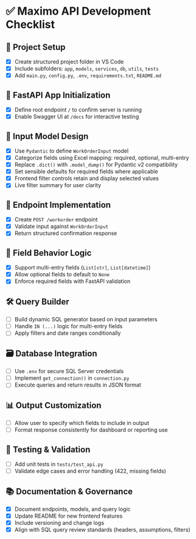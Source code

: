# ✅ Maximo API Development Checklist

## 📁 Project Setup
- [x] Create structured project folder in VS Code
- [x] Include subfolders: `app`, `models`, `services`, `db`, `utils`, `tests`
- [x] Add `main.py`, `config.py`, `.env`, `requirements.txt`, `README.md`

## 🚀 FastAPI App Initialization
- [x] Define root endpoint `/` to confirm server is running
- [x] Enable Swagger UI at `/docs` for interactive testing

## 🧩 Input Model Design
- [x] Use `Pydantic` to define `WorkOrderInput` model
- [x] Categorize fields using Excel mapping: required, optional, multi-entry
- [x] Replace `.dict()` with `.model_dump()` for Pydantic v2 compatibility
- [x] Set sensible defaults for required fields where applicable
- [x] Frontend filter controls retain and display selected values
- [x] Live filter summary for user clarity

## 🔌 Endpoint Implementation
- [x] Create `POST /workorder` endpoint
- [x] Validate input against `WorkOrderInput`
- [x] Return structured confirmation response

## 🧠 Field Behavior Logic
- [x] Support multi-entry fields (`List[str]`, `List[datetime]`)
- [x] Allow optional fields to default to `None`
- [x] Enforce required fields with FastAPI validation

## 🛠️ Query Builder
- [ ] Build dynamic SQL generator based on input parameters
- [ ] Handle `IN (...)` logic for multi-entry fields
- [ ] Apply filters and date ranges conditionally

## 🗃️ Database Integration
- [ ] Use `.env` for secure SQL Server credentials
- [ ] Implement `get_connection()` in `connection.py`
- [ ] Execute queries and return results in JSON format

## 📊 Output Customization
- [ ] Allow user to specify which fields to include in output
- [ ] Format response consistently for dashboard or reporting use

## 🧪 Testing & Validation
- [ ] Add unit tests in `tests/test_api.py`
- [ ] Validate edge cases and error handling (422, missing fields)

## 📚 Documentation & Governance
- [x] Document endpoints, models, and query logic
- [x] Update README for new frontend features
- [x] Include versioning and change logs
- [x] Align with SQL query review standards (headers, assumptions, filters)
